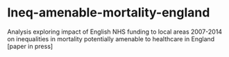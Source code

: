 # Ineq-amenable-mortality-england
Analysis exploring impact of English NHS funding to local areas 2007-2014 on inequalities in mortality potentially amenable to healthcare in England [paper in press]
